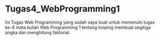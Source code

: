 # Tugas4_WebProgramming1
Ini Tugas Web Programming yang sudah saya buat untuk memenuhi tugas ke-4 mata kuliah Web Programming 1 tentang looping membuat segitiga angka dan menghitung faktorial.

